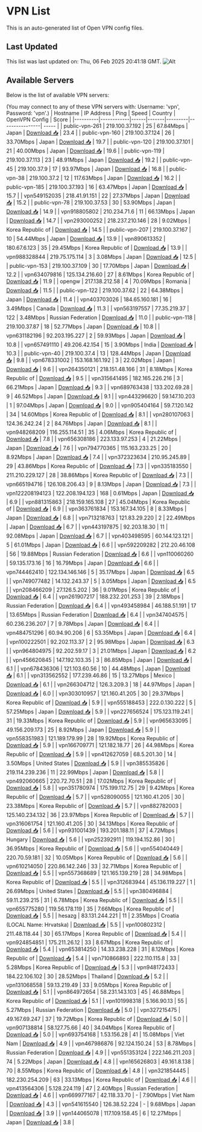# VPN List

This is an auto-generated list of Open VPN config files.

## Last Updated

This list was last updated on: Thu, 06 Feb 2025 20:41:18 GMT.
![Alt](https://repobeats.axiom.co/api/embed/186b98318ef1479477931607c1ad7d823f12451f.svg "Repobeats analytics image")

## Available Servers

Below is the list of available VPN servers:

(You may connect to any of these VPN servers with: Username: 'vpn', Password: 'vpn'.)
| Hostname | IP Address | Ping | Speed | Country | OpenVPN Config | Score |
|----------|------------|------|-------|---------|----------------| ----- |
| public-vpn-261 | 219.100.37.192 | 25 | 67.84Mbps | Japan | [Download 📥](./configs/server_0_JP.ovpn) | 23.4 |
| public-vpn-160 | 219.100.37.124 | 26 | 33.70Mbps | Japan | [Download 📥](./configs/server_1_JP.ovpn) | 19.7 |
| public-vpn-120 | 219.100.37.101 | 21 | 40.00Mbps | Japan | [Download 📥](./configs/server_2_JP.ovpn) | 19.6 |
| public-vpn-119 | 219.100.37.113 | 23 | 48.91Mbps | Japan | [Download 📥](./configs/server_3_JP.ovpn) | 19.2 |
| public-vpn-45 | 219.100.37.9 | 17 | 93.97Mbps | Japan | [Download 📥](./configs/server_4_JP.ovpn) | 16.8 |
| public-vpn-38 | 219.100.37.2 | 12 | 117.63Mbps | Japan | [Download 📥](./configs/server_5_JP.ovpn) | 16.2 |
| public-vpn-185 | 219.100.37.193 | 16 | 63.47Mbps | Japan | [Download 📥](./configs/server_6_JP.ovpn) | 15.7 |
| vpn549152035 | 218.41.91.151 | 22 | 27.37Mbps | Japan | [Download 📥](./configs/server_7_JP.ovpn) | 15.2 |
| public-vpn-78 | 219.100.37.53 | 30 | 53.90Mbps | Japan | [Download 📥](./configs/server_8_JP.ovpn) | 14.9 |
| vpn918805802 | 210.234.71.6 | 11 | 66.13Mbps | Japan | [Download 📥](./configs/server_9_JP.ovpn) | 14.7 |
| vpn293000252 | 218.237.210.146 | 28 | 9.02Mbps | Korea Republic of | [Download 📥](./configs/server_10_KR.ovpn) | 14.5 |
| public-vpn-207 | 219.100.37.167 | 10 | 54.44Mbps | Japan | [Download 📥](./configs/server_11_JP.ovpn) | 13.9 |
| vpn890613352 | 180.67.6.123 | 35 | 29.45Mbps | Korea Republic of | [Download 📥](./configs/server_12_KR.ovpn) | 13.9 |
| vpn988328844 | 219.75.175.114 | 3 | 3.08Mbps | Japan | [Download 📥](./configs/server_13_JP.ovpn) | 12.5 |
| public-vpn-153 | 219.100.37.109 | 30 | 17.70Mbps | Japan | [Download 📥](./configs/server_14_JP.ovpn) | 12.2 |
| vpn634079816 | 125.134.216.60 | 27 | 8.61Mbps | Korea Republic of | [Download 📥](./configs/server_15_KR.ovpn) | 11.9 |
| opengw | 217.138.212.58 | 4 | 70.09Mbps | Romania | [Download 📥](./configs/server_16_RO.ovpn) | 11.5 |
| public-vpn-122 | 219.100.37.62 | 22 | 64.38Mbps | Japan | [Download 📥](./configs/server_17_JP.ovpn) | 11.4 |
| vpn403703026 | 184.65.160.181 | 16 | 3.49Mbps | Canada | [Download 📥](./configs/server_18_CA.ovpn) | 11.3 |
| vpn563197557 | 77.35.219.37 | 122 | 3.48Mbps | Russian Federation | [Download 📥](./configs/server_19_RU.ovpn) | 11.0 |
| public-vpn-118 | 219.100.37.87 | 18 | 52.77Mbps | Japan | [Download 📥](./configs/server_20_JP.ovpn) | 10.8 |
| vpn631182196 | 92.203.195.227 | 2 | 59.93Mbps | Japan | [Download 📥](./configs/server_21_JP.ovpn) | 10.8 |
| vpn657491110 | 49.206.42.154 | 15 | 3.90Mbps | India | [Download 📥](./configs/server_22_IN.ovpn) | 10.3 |
| public-vpn-40 | 219.100.37.4 | 13 | 128.44Mbps | Japan | [Download 📥](./configs/server_23_JP.ovpn) | 9.8 |
| vpn678331002 | 153.168.161.192 | 3 | 22.02Mbps | Japan | [Download 📥](./configs/server_24_JP.ovpn) | 9.6 |
| vpn264350121 | 218.151.48.166 | 31 | 8.18Mbps | Korea Republic of | [Download 📥](./configs/server_25_KR.ovpn) | 9.5 |
| vpn315641495 | 182.165.226.216 | 3 | 66.21Mbps | Japan | [Download 📥](./configs/server_26_JP.ovpn) | 9.3 |
| vpn689763438 | 133.202.69.28 | 9 | 46.52Mbps | Japan | [Download 📥](./configs/server_27_JP.ovpn) | 9.1 |
| vpn443296620 | 59.147.10.203 | 1 | 97.04Mbps | Japan | [Download 📥](./configs/server_28_JP.ovpn) | 9.0 |
| vpn905404164 | 59.7.120.142 | 34 | 14.60Mbps | Korea Republic of | [Download 📥](./configs/server_29_KR.ovpn) | 8.1 |
| vpn280107063 | 124.36.242.24 | 2 | 84.76Mbps | Japan | [Download 📥](./configs/server_30_JP.ovpn) | 8.1 |
| vpn948268209 | 116.255.114.51 | 35 | 4.06Mbps | Korea Republic of | [Download 📥](./configs/server_31_KR.ovpn) | 7.8 |
| vpn656308186 | 223.133.97.253 | 4 | 21.22Mbps | Japan | [Download 📥](./configs/server_32_JP.ovpn) | 7.6 |
| vpn794770365 | 115.163.233.25 | 20 | 8.92Mbps | Japan | [Download 📥](./configs/server_33_JP.ovpn) | 7.4 |
| vpn372323634 | 210.95.245.89 | 29 | 43.86Mbps | Korea Republic of | [Download 📥](./configs/server_34_KR.ovpn) | 7.3 |
| vpn335183550 | 211.210.229.127 | 28 | 38.86Mbps | Korea Republic of | [Download 📥](./configs/server_35_KR.ovpn) | 7.3 |
| vpn665194716 | 126.108.206.43 | 9 | 8.13Mbps | Japan | [Download 📥](./configs/server_36_JP.ovpn) | 7.3 |
| vpn122208194123 | 122.208.194.123 | 168 | 0.61Mbps | Japan | [Download 📥](./configs/server_37_JP.ovpn) | 6.9 |
| vpn881315863 | 218.159.165.108 | 27 | 45.04Mbps | Korea Republic of | [Download 📥](./configs/server_38_KR.ovpn) | 6.9 |
| vpn363761834 | 153.167.34.105 | 8 | 8.33Mbps | Japan | [Download 📥](./configs/server_39_JP.ovpn) | 6.8 |
| vpn713218763 | 121.83.29.220 | 2 | 22.49Mbps | Japan | [Download 📥](./configs/server_40_JP.ovpn) | 6.7 |
| vpn443197875 | 92.203.18.30 | 11 | 92.08Mbps | Japan | [Download 📥](./configs/server_41_JP.ovpn) | 6.7 |
| vpn403498595 | 60.144.123.121 | 5 | 61.01Mbps | Japan | [Download 📥](./configs/server_42_JP.ovpn) | 6.6 |
| vpn592209282 | 212.20.46.108 | 56 | 19.88Mbps | Russian Federation | [Download 📥](./configs/server_43_RU.ovpn) | 6.6 |
| vpn110060260 | 59.135.173.16 | 16 | 16.79Mbps | Japan | [Download 📥](./configs/server_44_JP.ovpn) | 6.6 |
| vpn744462410 | 122.134.146.146 | 5 | 35.17Mbps | Japan | [Download 📥](./configs/server_45_JP.ovpn) | 6.5 |
| vpn749077482 | 14.132.243.37 | 5 | 3.05Mbps | Japan | [Download 📥](./configs/server_46_JP.ovpn) | 6.5 |
| vpn208466209 | 27.126.5.202 | 36 | 9.01Mbps | Korea Republic of | [Download 📥](./configs/server_47_KR.ovpn) | 6.4 |
| vpn261907217 | 188.232.201.253 | 39 | 2.18Mbps | Russian Federation | [Download 📥](./configs/server_48_RU.ovpn) | 6.4 |
| vpn493458984 | 46.188.51.191 | 17 | 13.65Mbps | Russian Federation | [Download 📥](./configs/server_49_RU.ovpn) | 6.4 |
| vpn347404575 | 60.236.236.207 | 7 | 9.78Mbps | Japan | [Download 📥](./configs/server_50_JP.ovpn) | 6.4 |
| vpn484751296 | 60.94.90.206 | 6 | 53.35Mbps | Japan | [Download 📥](./configs/server_51_JP.ovpn) | 6.4 |
| vpn100222501 | 92.202.113.37 | 2 | 95.98Mbps | Japan | [Download 📥](./configs/server_52_JP.ovpn) | 6.3 |
| vpn964804975 | 92.202.59.17 | 3 | 21.01Mbps | Japan | [Download 📥](./configs/server_53_JP.ovpn) | 6.2 |
| vpn456620845 | 147.192.103.35 | 3 | 86.85Mbps | Japan | [Download 📥](./configs/server_54_JP.ovpn) | 6.1 |
| vpn678436306 | 121.103.60.56 | 10 | 44.48Mbps | Japan | [Download 📥](./configs/server_55_JP.ovpn) | 6.1 |
| vpn313562552 | 177.239.46.86 | 15 | 13.27Mbps | Mexico | [Download 📥](./configs/server_56_MX.ovpn) | 6.1 |
| vpn266304712 | 126.3.209.3 | 18 | 44.97Mbps | Japan | [Download 📥](./configs/server_57_JP.ovpn) | 6.0 |
| vpn303010957 | 121.160.41.205 | 30 | 29.37Mbps | Korea Republic of | [Download 📥](./configs/server_58_KR.ovpn) | 5.9 |
| vpn555188453 | 222.0.130.222 | 5 | 57.25Mbps | Japan | [Download 📥](./configs/server_59_JP.ovpn) | 5.9 |
| vpn227656524 | 175.123.119.241 | 31 | 19.33Mbps | Korea Republic of | [Download 📥](./configs/server_60_KR.ovpn) | 5.9 |
| vpn965633095 | 49.156.209.173 | 25 | 8.92Mbps | Japan | [Download 📥](./configs/server_61_JP.ovpn) | 5.9 |
| vpn558351983 | 121.189.179.99 | 28 | 19.92Mbps | Korea Republic of | [Download 📥](./configs/server_62_KR.ovpn) | 5.9 |
| vpn166709771 | 121.182.18.77 | 26 | 44.98Mbps | Korea Republic of | [Download 📥](./configs/server_63_KR.ovpn) | 5.9 |
| vpn412627059 | 68.5.201.30 | 14 | 3.50Mbps | United States | [Download 📥](./configs/server_64_US.ovpn) | 5.9 |
| vpn385535826 | 219.114.239.236 | 11 | 22.99Mbps | Japan | [Download 📥](./configs/server_65_JP.ovpn) | 5.8 |
| vpn492060665 | 220.72.70.51 | 28 | 17.02Mbps | Korea Republic of | [Download 📥](./configs/server_66_KR.ovpn) | 5.8 |
| vpn351780974 | 175.199.112.75 | 29 | 9.42Mbps | Korea Republic of | [Download 📥](./configs/server_67_KR.ovpn) | 5.7 |
| vpn528090055 | 121.160.41.205 | 30 | 23.38Mbps | Korea Republic of | [Download 📥](./configs/server_68_KR.ovpn) | 5.7 |
| vpn882782003 | 125.140.234.132 | 36 | 23.97Mbps | Korea Republic of | [Download 📥](./configs/server_69_KR.ovpn) | 5.7 |
| vpn316061754 | 121.160.41.205 | 30 | 34.13Mbps | Korea Republic of | [Download 📥](./configs/server_70_KR.ovpn) | 5.6 |
| vpn931001439 | 193.201.188.11 | 37 | 4.72Mbps | Hungary | [Download 📥](./configs/server_71_HU.ovpn) | 5.6 |
| vpn252392911 | 119.194.152.86 | 30 | 36.95Mbps | Korea Republic of | [Download 📥](./configs/server_72_KR.ovpn) | 5.6 |
| vpn554040449 | 220.70.59.181 | 32 | 10.05Mbps | Korea Republic of | [Download 📥](./configs/server_73_KR.ovpn) | 5.6 |
| vpn610214050 | 220.86.142.246 | 33 | 32.71Mbps | Korea Republic of | [Download 📥](./configs/server_74_KR.ovpn) | 5.5 |
| vpn557368689 | 121.165.139.219 | 28 | 34.98Mbps | Korea Republic of | [Download 📥](./configs/server_75_KR.ovpn) | 5.5 |
| vpn312683944 | 45.136.119.227 | 1 | 26.69Mbps | United States | [Download 📥](./configs/server_76_US.ovpn) | 5.5 |
| vpn380496884 | 59.11.239.215 | 31 | 6.78Mbps | Korea Republic of | [Download 📥](./configs/server_77_KR.ovpn) | 5.5 |
| vpn655775280 | 119.56.178.119 | 35 | 7.66Mbps | Korea Republic of | [Download 📥](./configs/server_78_KR.ovpn) | 5.5 |
| hesazg | 83.131.244.221 | 11 | 2.35Mbps | Croatia (LOCAL Name: Hrvatska) | [Download 📥](./configs/server_79_HR.ovpn) | 5.5 |
| vpn100802312 | 211.48.118.44 | 30 | 65.17Mbps | Korea Republic of | [Download 📥](./configs/server_80_KR.ovpn) | 5.4 |
| vpn924854851 | 175.211.26.12 | 33 | 8.67Mbps | Korea Republic of | [Download 📥](./configs/server_81_KR.ovpn) | 5.4 |
| vpn653814250 | 14.33.238.228 | 31 | 8.12Mbps | Korea Republic of | [Download 📥](./configs/server_82_KR.ovpn) | 5.4 |
| vpn710866893 | 222.110.115.8 | 33 | 5.28Mbps | Korea Republic of | [Download 📥](./configs/server_83_KR.ovpn) | 5.3 |
| vpn948172433 | 184.22.106.102 | 30 | 28.52Mbps | Thailand | [Download 📥](./configs/server_84_TH.ovpn) | 5.2 |
| vpn131068558 | 59.13.219.49 | 33 | 9.05Mbps | Korea Republic of | [Download 📥](./configs/server_85_KR.ovpn) | 5.1 |
| vpn864972654 | 58.231.143.103 | 45 | 46.88Mbps | Korea Republic of | [Download 📥](./configs/server_86_KR.ovpn) | 5.1 |
| vpn101998318 | 5.166.90.13 | 55 | 5.27Mbps | Russian Federation | [Download 📥](./configs/server_87_RU.ovpn) | 5.0 |
| vpn327215475 | 49.167.69.247 | 37 | 19.72Mbps | Korea Republic of | [Download 📥](./configs/server_88_KR.ovpn) | 5.0 |
| vpn907138814 | 58.127.75.66 | 40 | 34.04Mbps | Korea Republic of | [Download 📥](./configs/server_89_KR.ovpn) | 5.0 |
| vpn693754168 | 1.53.156.28 | 41 | 15.08Mbps | Viet Nam | [Download 📥](./configs/server_90_VN.ovpn) | 4.9 |
| vpn467986876 | 92.124.150.24 | 53 | 8.78Mbps | Russian Federation | [Download 📥](./configs/server_91_RU.ovpn) | 4.9 |
| vpn551353124 | 222.146.211.203 | 74 | 5.22Mbps | Japan | [Download 📥](./configs/server_92_JP.ovpn) | 4.8 |
| vpn165626803 | 49.161.8.138 | 70 | 8.55Mbps | Korea Republic of | [Download 📥](./configs/server_93_KR.ovpn) | 4.8 |
| vpn321854445 | 182.230.254.209 | 63 | 33.13Mbps | Korea Republic of | [Download 📥](./configs/server_94_KR.ovpn) | 4.6 |
| vpn413564306 | 5.128.224.119 | 47 | 2.40Mbps | Russian Federation | [Download 📥](./configs/server_95_RU.ovpn) | 4.6 |
| vpn669977167 | 42.118.33.70 | - | 7.90Mbps | Viet Nam | [Download 📥](./configs/server_96_VN.ovpn) | 4.3 |
| vpn541615540 | 126.38.52.224 | - | 9.68Mbps | Japan | [Download 📥](./configs/server_97_JP.ovpn) | 3.9 |
| vpn144065078 | 117.109.158.45 | 6 | 12.27Mbps | Japan | [Download 📥](./configs/server_98_JP.ovpn) | 3.8 |
